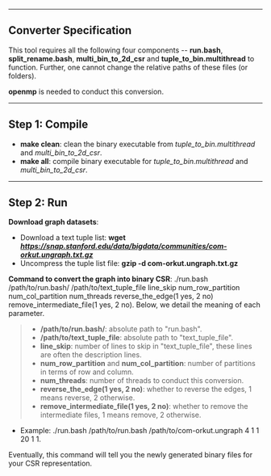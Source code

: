 --------
Converter Specification
-------------

This tool requires all the following four components -- **run.bash**, **split_rename.bash**, **multi_bin_to_2d_csr** and **tuple_to_bin.multithread** to function. Further, one cannot change the relative paths of these files (or folders).

**openmp** is needed to conduct this conversion.

----
Step 1: Compile
---
* **make clean**: clean the binary executable from *tuple_to_bin.multithread* and *multi_bin_to_2d_csr*.
* **make all**: compile binary executable for *tuple_to_bin.multithread* and *multi_bin_to_2d_csr*.


-----
Step 2: Run
--------
**Download graph datasets**: 
- Download a text tuple list: **wget *https://snap.stanford.edu/data/bigdata/communities/com-orkut.ungraph.txt.gz***
- Uncompress the tuple list file: **gzip -d com-orkut.ungraph.txt.gz**

**Command to convert the graph into binary CSR**: ./run.bash /path/to/run.bash/ /path/to/text_tuple_file line_skip num_row_partition num_col_partition num_threads reverse_the_edge(1 yes, 2 no) remove_intermediate_file(1 yes, 2 no). Below, we detail the meaning of each parameter.

> * **/path/to/run.bash/**: absolute path to "run.bash".
> * **/path/to/text_tuple_file**: absolute path to "text_tuple_file".
> * **line_skip**: number of lines to skip in "text_tuple_file", these lines are often the description lines.
> * **num_row_partition** and  **num_col_partition**: number of partitions in terms of row and column.
> * **num_threads**: number of threads to conduct this conversion.
> * **reverse_the_edge(1 yes, 2 no)**: whether to reverse the edges, 1 means reverse, 2 otherwise.
> * **remove_intermediate_file(1 yes, 2 no)**: whether to remove the intermediate files, 1 means remove, 2 otherwise.

- Example: ./run.bash /path/to/run.bash /path/to/com-orkut.ungraph 4 1 1 20 1 1.


Eventually, this command will tell you the newly generated binary files for your CSR representation.
